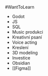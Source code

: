 #WantToLearn 

- Godot
- JS
- SQL
- Music produkci
- Kreativní psaní
- Voice acting
- Kreslení
- 3D modeling
- Investice
- Obsidian
- [[Figma]]